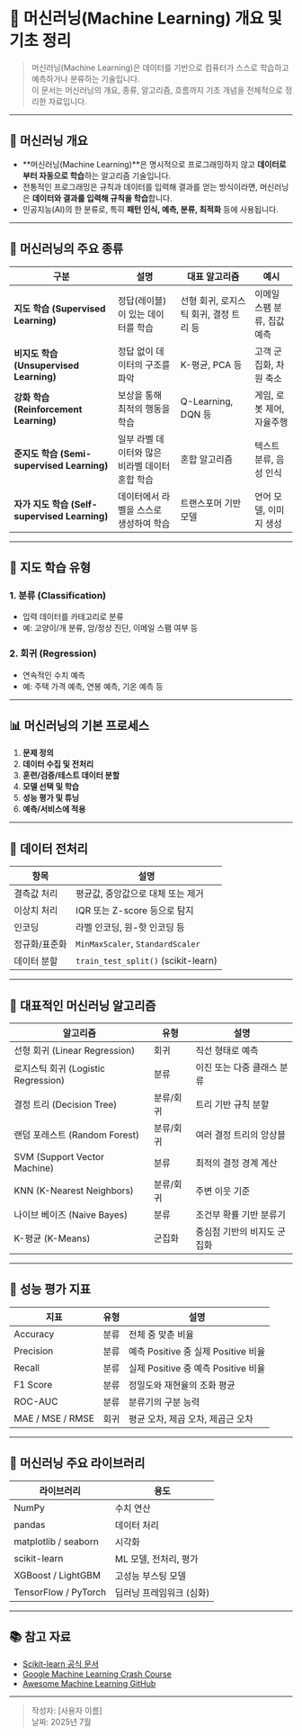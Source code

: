 
# 🤖 머신러닝(Machine Learning) 개요 및 기초 정리

> 머신러닝(Machine Learning)은 데이터를 기반으로 컴퓨터가 스스로 학습하고 예측하거나 분류하는 기술입니다.  
> 이 문서는 머신러닝의 개요, 종류, 알고리즘, 흐름까지 기초 개념을 전체적으로 정리한 자료입니다.

---

## 📌 머신러닝 개요

- **머신러닝(Machine Learning)**은 명시적으로 프로그래밍하지 않고 **데이터로부터 자동으로 학습**하는 알고리즘 기술입니다.
- 전통적인 프로그래밍은 규칙과 데이터를 입력해 결과를 얻는 방식이라면, 머신러닝은 **데이터와 결과를 입력해 규칙을 학습**합니다.
- 인공지능(AI)의 한 분류로, 특히 **패턴 인식, 예측, 분류, 최적화** 등에 사용됩니다.

---

## 📂 머신러닝의 주요 종류

| 구분 | 설명 | 대표 알고리즘 | 예시 |
|------|------|----------------|------|
| **지도 학습 (Supervised Learning)** | 정답(레이블)이 있는 데이터를 학습 | 선형 회귀, 로지스틱 회귀, 결정 트리 등 | 이메일 스팸 분류, 집값 예측 |
| **비지도 학습 (Unsupervised Learning)** | 정답 없이 데이터의 구조를 파악 | K-평균, PCA 등 | 고객 군집화, 차원 축소 |
| **강화 학습 (Reinforcement Learning)** | 보상을 통해 최적의 행동을 학습 | Q-Learning, DQN 등 | 게임, 로봇 제어, 자율주행 |
| **준지도 학습 (Semi-supervised Learning)** | 일부 라벨 데이터와 많은 비라벨 데이터 혼합 학습 | 혼합 알고리즘 | 텍스트 분류, 음성 인식 |
| **자가 지도 학습 (Self-supervised Learning)** | 데이터에서 라벨을 스스로 생성하여 학습 | 트랜스포머 기반 모델 | 언어 모델, 이미지 생성 |

---

## 🧠 지도 학습 유형

### 1. 분류 (Classification)
- 입력 데이터를 카테고리로 분류
- 예: 고양이/개 분류, 암/정상 진단, 이메일 스팸 여부 등

### 2. 회귀 (Regression)
- 연속적인 수치 예측
- 예: 주택 가격 예측, 연봉 예측, 기온 예측 등

---

## 📊 머신러닝의 기본 프로세스

1. **문제 정의**  
2. **데이터 수집 및 전처리**  
3. **훈련/검증/테스트 데이터 분할**  
4. **모델 선택 및 학습**  
5. **성능 평가 및 튜닝**  
6. **예측/서비스에 적용**

---

## 📁 데이터 전처리

| 항목 | 설명 |
|------|------|
| 결측값 처리 | 평균값, 중앙값으로 대체 또는 제거 |
| 이상치 처리 | IQR 또는 Z-score 등으로 탐지 |
| 인코딩 | 라벨 인코딩, 원-핫 인코딩 등 |
| 정규화/표준화 | `MinMaxScaler`, `StandardScaler` |
| 데이터 분할 | `train_test_split()` (scikit-learn) |

---

## 🔧 대표적인 머신러닝 알고리즘

| 알고리즘 | 유형 | 설명 |
|----------|------|------|
| 선형 회귀 (Linear Regression) | 회귀 | 직선 형태로 예측 |
| 로지스틱 회귀 (Logistic Regression) | 분류 | 이진 또는 다중 클래스 분류 |
| 결정 트리 (Decision Tree) | 분류/회귀 | 트리 기반 규칙 분할 |
| 랜덤 포레스트 (Random Forest) | 분류/회귀 | 여러 결정 트리의 앙상블 |
| SVM (Support Vector Machine) | 분류 | 최적의 결정 경계 계산 |
| KNN (K-Nearest Neighbors) | 분류/회귀 | 주변 이웃 기준 |
| 나이브 베이즈 (Naive Bayes) | 분류 | 조건부 확률 기반 분류기 |
| K-평균 (K-Means) | 군집화 | 중심점 기반의 비지도 군집화 |

---

## 📐 성능 평가 지표

| 지표 | 유형 | 설명 |
|------|------|------|
| Accuracy | 분류 | 전체 중 맞춘 비율 |
| Precision | 분류 | 예측 Positive 중 실제 Positive 비율 |
| Recall | 분류 | 실제 Positive 중 예측 Positive 비율 |
| F1 Score | 분류 | 정밀도와 재현율의 조화 평균 |
| ROC-AUC | 분류 | 분류기의 구분 능력 |
| MAE / MSE / RMSE | 회귀 | 평균 오차, 제곱 오차, 제곱근 오차 |

---

## 🧰 머신러닝 주요 라이브러리

| 라이브러리 | 용도 |
|-----------|------|
| NumPy | 수치 연산 |
| pandas | 데이터 처리 |
| matplotlib / seaborn | 시각화 |
| scikit-learn | ML 모델, 전처리, 평가 |
| XGBoost / LightGBM | 고성능 부스팅 모델 |
| TensorFlow / PyTorch | 딥러닝 프레임워크 (심화) |

---

## 📚 참고 자료

- [Scikit-learn 공식 문서](https://scikit-learn.org/)
- [Google Machine Learning Crash Course](https://developers.google.com/machine-learning/crash-course)
- [Awesome Machine Learning GitHub](https://github.com/josephmisiti/awesome-machine-learning)

---

> 작성자: [사용자 이름]  
> 날짜: 2025년 7월
